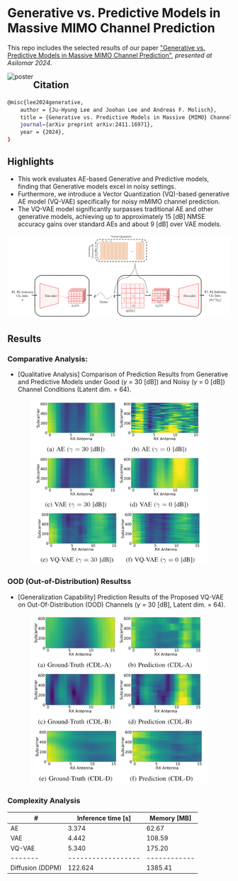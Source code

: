 # Generative vs. Predictive Models in Massive MIMO Channel Prediction

This repo includes the selected results of our paper ["Generative vs. Predictive Models in Massive MIMO Channel Prediction"](https://arxiv.org/abs/2411.16971), <em>presented at Asilomar 2024</em>.

<img src="figure/C_Poster_GenAI_ChEst_Asilomar2024.jpg" alt="poster" style="float: left;" />

## Citation

```bash
@misc{lee2024generative,
    author = {Ju-Hyung Lee and Joohan Lee and Andreas F. Molisch},
    title = {Generative vs. Predictive Models in Massive {MIMO} Channel Prediction},
    journal={arXiv preprint arXiv:2411.16971},
    year = {2024},
}
```

## Highlights
- This work evaluates AE-based Generative and Predictive models, finding that Generative models excel in noisy settings. 
- Furthermore, we introduce a Vector Quantization (VQ)-based generative AE model (VQ-VAE) specifically for noisy mMIMO channel prediction. 
- The VQ-VAE model significantly surpasses traditional AE and other generative models, achieving up to approximately 15 [dB] NMSE accuracy gains over standard AEs and about 9 [dB] over VAE models.

<div align="center">
<img src="figure/fig1.png" alt="overview_vqvae" width="600" style="float:center" />
</div>


## Results

### Comparative Analysis: 
- [Qualitative Analysis] Comparison of Prediction Results from Generative and Predictive Models under Good ($γ$ = 30 [dB]) and Noisy ($γ$ = 0 [dB]) Channel Conditions (Latent dim. = 64).
<div align="center">
<img src="figure/fig2.png" alt="overview_vqvae" width="400" style="float:center" />
</div>

### OOD (Out-of-Distribution) Resultss

- [Generalization Capability] Prediction Results of the Proposed VQ-VAE on Out-Of-Distribution (OOD) Channels ($γ$ = 30 [dB], Latent dim. = 64).
<div align="center">
<img src="figure/fig3.png" alt="overview_vqvae" width="400" style="float:center" />
</div>

### Complexity Analysis

| #       | Inference time [s] | Memory [MB]  | 
| ------- | ------------------ | ------------ | 
| AE      | 3.374              | 62.67          | 
| VAE     | 4.442              | 108.59          | 
| VQ-VAE  | 5.340              | 175.20          | 
| ------- | ------------------ | ------------ | 
| Diffusion (DDPM)  | 122.624              | 1385.41    | 

